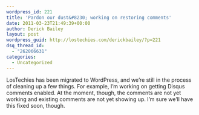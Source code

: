 ```yaml
---
wordpress_id: 221
title: 'Pardon our dust&#8230; working on restoring comments'
date: 2011-03-23T21:49:39+00:00
author: Derick Bailey
layout: post
wordpress_guid: http://lostechies.com/derickbailey/?p=221
dsq_thread_id:
  - "262066631"
categories:
  - Uncategorized
---
```

LosTechies has been migrated to WordPress, and we&#8217;re still in the process of cleaning up a few things. For example, I&#8217;m working on getting Disqus comments enabled. At the moment, though, the comments are not yet working and existing comments are not yet showing up. I&#8217;m sure we&#8217;ll have this fixed soon, though.